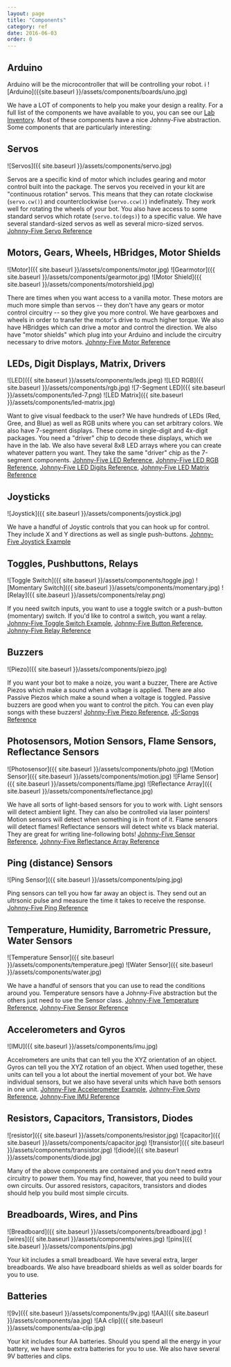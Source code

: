 ```yaml
---
layout: page
title: "Components"
category: ref
date: 2016-06-03
order: 0
---
```


## Arduino
Arduino will be the microcontroller that will be controlling your robot. i
![Arduino]({{site.baseurl }}/assets/components/boards/uno.jpg)

We have a LOT of components to help you make your design a reality.  For a full list of the components we have available to you, you can see our [Lab Inventory](https://github.com/CareEvolution/nodebots-unleashed-codemash-docs/blob/master/inventory.md).  Most of these components have a nice Johnny-Five abstraction.  Some components that are particularly interesting:

## Servos
![Servos]({{ site.baseurl }}/assets/components/servo.jpg)

Servos are a specific kind of motor which includes gearing and motor control built into the package. The servos you received in your kit are "continuous rotation" servos.  This means that they can rotate clockwise (`servo.cw()`) and counterclockwise (`servo.ccw()`) indefinately.  They work well for rotating the wheels of your bot.  You also have access to some standard servos which rotate (`servo.to(degs)`) to a specific value.  We have several standard-sized servos as well as several micro-sized servos.  [Johnny-Five Servo Reference](https://github.com/rwaldron/johnny-five/wiki/Servo)

## Motors, Gears, Wheels, HBridges, Motor Shields
![Motor]({{ site.baseurl }}/assets/components/motor.jpg)
![Gearmotor]({{ site.baseurl }}/assets/components/gearmotor.jpg)
![Motor Shield]({{ site.baseurl }}/assets/components/motorshield.jpg)

There are times when you want access to a vanilla motor.  These motors are much more simple than servos -- they don't have any gears or motor control circuitry -- so they give you more control.  We have gearboxes and wheels in order to transfer the motor's drive to much higher torque.  We also have HBridges which can drive a motor and control the direction.  We also have "motor shields" which plug into your Arduino and include the circuitry necessary to drive motors. [Johnny-Five Motor Reference](https://github.com/rwaldron/johnny-five/wiki/Motor)

## LEDs, Digit Displays, Matrix, Drivers
![LED]({{ site.baseurl }}/assets/components/leds.jpeg)
![LED RGB]({{ site.baseurl }}/assets/components/rgb.jpg)
![7-Segment LED]({{ site.baseurl }}/assets/components/led-7.png)
![LED Matrix]({{ site.baseurl }}/assets/components/led-matrix.jpg)

Want to give visual feedback to the user?  We have hundreds of LEDs (Red, Gree, and Blue) as well as RGB units where you can set arbitrary colors.  We also have 7-segment displays.  These come in single-digit and 4x-digit packages.  You need a "driver" chip to decode these displays, which we have in the lab.  We also have several 8x8 LED arrays where you can create whatever pattern you want.  They take the same "driver" chip as the 7-segment components. [Johnny-Five LED Reference](https://github.com/rwaldron/johnny-five/wiki/Led), [Johnny-Five LED RGB Reference](https://github.com/rwaldron/johnny-five/wiki/Led-RGB), [Johnny-Five LED Digits Reference](https://github.com/rwaldron/johnny-five/wiki/Led.Digits), [Johnny-Five LED Matrix Reference](https://github.com/rwaldron/johnny-five/wiki/Led.Matrix)

## Joysticks
![Joystick]({{ site.baseurl }}/assets/components/joystick.jpg)

We have a handful of Joystic controls that you can hook up for control.  They include X and Y directions as well as single push-buttons.  [Johnny-Five Joystick Example](https://github.com/rwaldron/johnny-five/blob/master/eg/joystick.js)

## Toggles, Pushbuttons, Relays
![Toggle Switch]({{ site.baseurl }}/assets/components/toggle.jpg)
![Momentary Switch]({{ site.baseurl }}/assets/components/momentary.jpg)
![Relay]({{ site.baseurl }}/assets/components/relay.png)

If you need switch inputs, you want to use a toggle switch or a push-button (momentary) switch.  If you'd like to control a switch, you want a relay.  [Johnny-Five Toggle Switch Example](https://github.com/rwaldron/johnny-five/blob/master/eg/toggle-switch.js), [Johnny-Five Button Reference](https://github.com/rwaldron/johnny-five/wiki/Button), [Johnny-Five Relay Reference](https://github.com/rwaldron/johnny-five/wiki/Relay)

## Buzzers
![Piezo]({{ site.baseurl }}/assets/components/piezo.jpg)

If you want your bot to make a noize, you want a buzzer,  There are Active Piezos which make a sound when a voltage is applied.  There are also Passive Piezos which make a sound when a voltage is toggled.  Passive buzzers are good when you want to control the pitch.  You can even play songs with these buzzers! [Johnny-Five Piezo Reference](https://github.com/rwaldron/johnny-five/wiki/Piezo), [J5-Songs Reference](https://www.npmjs.com/package/j5-songs)

## Photosensors, Motion Sensors, Flame Sensors, Reflectance Sensors
![Photosensor]({{ site.baseurl }}/assets/components/photo.jpg)
![Motion Sensor]({{ site.baseurl }}/assets/components/motion.jpg)
![Flame Sensor]({{ site.baseurl }}/assets/components/flame.jpg)
![Reflectance Array]({{ site.baseurl }}/assets/components/reflectance.jpg)

We have all sorts of light-based sensors for you to work with.  Light sensors will detect ambient light.  They can also be controlled via laser pointers!  Motion sensors will detect when something is in front of it.  Flame sensors will detect flames!  Reflectance sensors will detect white vs black material.  They are great for writing line-following bots! [Johnny-Five Sensor Reference](https://github.com/rwaldron/johnny-five/wiki/Sensor), [Johnny-Five Reflectance Array Reference](https://github.com/rwaldron/johnny-five/wiki/IR.Reflect.Array)

## Ping (distance) Sensors
![Ping Sensor]({{ site.baseurl }}/assets/components/ping.jpg)

Ping sensors can tell you how far away an object is.  They send out an ultrsonic pulse and measure the time it takes to receive the response.  [Johnny-Five Ping Reference](https://github.com/rwaldron/johnny-five/wiki/Ping)

## Temperature, Humidity, Barrometric Pressure, Water Sensors
![Temperature Sensor]({{ site.baseurl }}/assets/components/temperature.jpeg)
![Water Sensor]({{ site.baseurl }}/assets/components/water.jpg)

We have a handful of sensors that you can use to read the conditions around you.  Temperature sensors have a Johnny-Five abstraction but the others just need to use the Sensor class. [Johnny-Five Temperature Reference](https://github.com/rwaldron/johnny-five/wiki/Sensor), [Johnny-Five Sensor Reference](https://github.com/rwaldron/johnny-five/wiki/Sensor)

## Accelerometers and Gyros
![IMU]({{ site.baseurl }}/assets/components/imu.jpg)

Accelrometers are units that can tell you the XYZ orientation of an object.  Gyros can tell you the XYZ rotation of an object.  When used together, these units can tell you a lot about the inertial movement of your bot.  We have individual sensors, but we also have several units which have both sensors in one unit. [Johnny-Five Accelerometer Example](https://github.com/rwaldron/johnny-five/blob/master/docs/accelerometer.md), [Johnny-Five Gyro Reference](https://github.com/rwaldron/johnny-five/wiki/Gyro), [Johnny-Five IMU Reference](https://github.com/rwaldron/johnny-five/wiki/Gyro)

## Resistors, Capacitors, Transistors, Diodes
![resistor]({{ site.baseurl }}/assets/components/resistor.jpg)
![capacitor]({{ site.baseurl }}/assets/components/capacitor.jpg)
![transistor]({{ site.baseurl }}/assets/components/transistor.jpg)
![diode]({{ site.baseurl }}/assets/components/diode.jpg)

Many of the above components are contained and you don't need extra circuitry to power them.  You may find, however, that you need to build your own circuits.  Our assored resistors, capacitors, transistors and diodes should help you build most simple circuits.

## Breadboards, Wires, and Pins
![Breadboard]({{ site.baseurl }}/assets/components/breadboard.jpg)
![wires]({{ site.baseurl }}/assets/components/wires.jpg)
![pins]({{ site.baseurl }}/assets/components/pins.jpg)

Your kit includes a small breadboard.  We have several extra, larger breadboards.  We also have breadboard shields as well as solder boards for you to use.

## Batteries
![9v]({{ site.baseurl }}/assets/components/9v.jpg)
![AA]({{ site.baseurl }}/assets/components/aa.jpg)
![AA clip]({{ site.baseurl }}/assets/components/aa-clip.jpg)

Your kit includes four AA batteries.  Should you spend all the energy in your battery, we have some extra batteries for you to use.  We also have several 9V batteries and clips.


